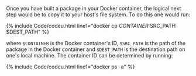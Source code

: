 Once you have built a package in your Docker container, the logical next step would be to copy it to your host's file system. To do this one would run:

{% include Code/codeu.html line1="docker cp $CONTAINER:$SRC_PATH $DEST_PATH" %}

where `$CONTAINER` is the Docker container's ID, `$SRC_PATH` is the path of the package in the Docker container and `$DEST_PATH` is the destination path on one's local machine. The container ID can be determined by running:

{% include Code/codeu.html line1="docker ps -a" %}
